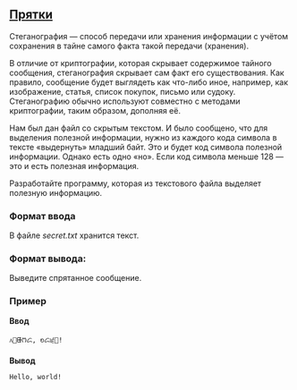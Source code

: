 ## [Прятки](../../../solutions/3.5/35_q.py)

Стеганография — способ передачи или хранения информации с учётом сохранения в тайне самого факта такой передачи (хранения).

В отличие от криптографии, которая скрывает содержимое тайного сообщения, стеганография скрывает сам факт его существования. Как правило, сообщение будет выглядеть как что-либо иное, например, как изображение, статья, список покупок, письмо или судоку. Стеганографию обычно используют совместно с методами криптографии, таким образом, дополняя её.

Нам был дан файл со скрытым текстом. И было сообщено, что для выделения полезной информации, нужно из каждого кода символа в тексте «выдернуть» младший байт. Это и будет код символа полезной информации.
Однако есть одно «но». Если код символа меньше 128 — это и есть полезная информация.

Разработайте программу, которая из текстового файла выделяет полезную информацию.

### Формат ввода

В файле _secret.txt_ хранится текст.

### Формат вывода:

Выведите спрятанное сообщение.

### Пример

__Ввод__
```plaintext
᥈୥ᙬᱬᝯ, ᭷ᝯ୲੬๤!
```

__Вывод__
```plaintext
Hello, world!
```